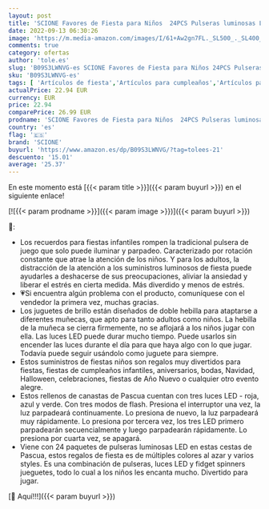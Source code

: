 ```yaml
---
layout: post
title: 'SCIONE Favores de Fiesta para Niños  24PCS Pulseras luminosas LED Brillo En Oscuridad Juguetes Regalos de Cumpleaños Día de San Valentín Navidad Halloween a Niños Niñas Fiestas Favores'
date: 2022-09-13 06:30:26
image: 'https://m.media-amazon.com/images/I/61+Aw2gn7FL._SL500_._SL400_.jpg'
comments: true
category: ofertas
author: 'tole.es'
slug: 'B09S3LWNVG-es SCIONE Favores de Fiesta para Niños 24PCS Pulseras...'
sku: 'B09S3LWNVG-es'
tags: [ 'Artículos de fiesta','Artículos para cumpleaños','Artículos para fiestas','Costura y manualidades','Hogar y cocina','Materiales para manualidades','Paquetes multielementos de cotillones para niños','navidad','scione','🇪🇸', ]
actualPrice: 22.94 EUR
currency: EUR
price: 22.94
comparePrice: 26.99 EUR
prodname: 'SCIONE Favores de Fiesta para Niños  24PCS Pulseras luminosas LED Brillo En Oscuridad Juguetes Regalos de Cumpleaños Día de San Valentín Navidad Halloween a Niños Niñas Fiestas Favores'
country: 'es'
flag: '🇪🇸'
brand: 'SCIONE'
buyurl: 'https://www.amazon.es/dp/B09S3LWNVG/?tag=tolees-21'
descuento: '15.01'
average: '25.37'
---
```


En este momento está [{{< param title >}}]({{< param buyurl >}}) en el siguiente enlace!

[![{{< param prodname >}}]({{< param image >}})]({{< param buyurl >}})

🔎:

- Los recuerdos para fiestas infantiles rompen la tradicional pulsera de juego que solo puede iluminar y parpadeo. Caracterizado por rotación constante que atrae la atención de los niños. Y para los adultos, la distracción de la atención a los suministros luminosos de fiesta puede ayudarles a deshacerse de sus preocupaciones, aliviar la ansiedad y liberar el estrés en cierta medida. Más diverdido y menos de estrés.
- 💗Si encuentra algún problema con el producto, comuníquese con el vendedor la primera vez, muchas gracias.
- Los juguetes de brillo están diseñados de doble hebilla para ataptarse a diferentes muñecas, que apto para tanto adultos como niños. La hebilla de la muñeca se cierra firmemente, no se aflojará a los niños jugar con ella. Las luces LED puede durar mucho tiempo. Puede usarlos sin encender las luces durante el día para que haya algo con lo que jugar. Todavía puede seguir usándolo como juguete para siempre.
- Estos suministros de fiestas niños son regalos muy divertidos para fiestas, fiestas de cumpleaños infantiles, aniversarios, bodas, Navidad, Halloween, celebraciones, fiestas de Año Nuevo o cualquier otro evento alegre.
- Estos rellenos de canastas de Pascua cuentan con tres luces LED - roja, azul y verde. Con tres modos de flash. Presiona el interruptor una vez, la luz parpadeará continuamente. Lo presiona de nuevo, la luz parpadeará muy rápidamente. Lo presiona por tercera vez, los tres LED primero parpadearán secuencialmente y luego parpadearán rápidamente. Lo presiona por cuarta vez, se apagará.
- Viene con 24 paquetes de pulseras luminosas LED en estas cestas de Pascua, estos regalos de fiesta es de múltiples colores al azar y varios styles. Es una combinación de pulseras, luces LED y fidget spinners jueguetes, todo lo cual a los niños les encanta mucho. Divertido para jugar.

[🛒 Aquí!!!]({{< param buyurl >}})
